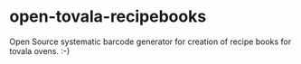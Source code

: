 # open-tovala-recipebooks
Open Source systematic barcode generator for creation of recipe books for tovala ovens. :-)
